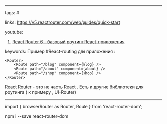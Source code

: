 ____

tags: #

links: https://v5.reactrouter.com/web/guides/quick-start

youtube: 
1. [React Router 6 - базовый роутинг React-приложения](https://www.youtube.com/watch?v=0auS9DNTmzE&list=PLiZoB8JBsdznY1XwBcBhHL9L7S_shPGVE)

keywords:
Пример #React-routing для приложения :
~~~
<Router>
	<Route path="/blog" component={blog} />
	<Route path="/about" component={about} />
	<Route path="/shop" component={shop} />	
</Router>
~~~

React Router - это не часть React . Есть и другие библиотеки для роутинга ( к примеру , UI-Router)
_____

import { browserRouter as Router, Route } from 'react-router-dom';

npm i --save react-router-dom
